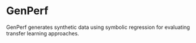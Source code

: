 # GenPerf

GenPerf generates synthetic data using symbolic regression for evaluating transfer learning approaches.
